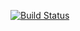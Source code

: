 [![Build Status](https://travis-ci.org/johnlreyes/codeeval-java.svg?branch=master)](https://travis-ci.org/johnlreyes/codeeval-java)
